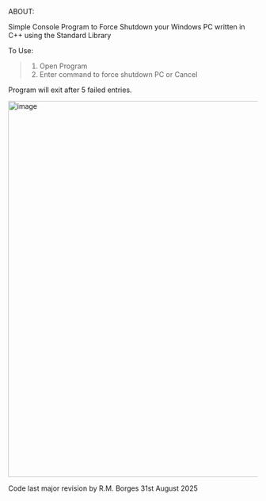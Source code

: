 ABOUT:

Simple Console Program to Force Shutdown your Windows PC written in C++ using the Standard Library

To Use:

>1) Open Program  
>2) Enter command to force shutdown PC or Cancel

Program will exit after 5 failed entries.

<img width="1488" height="758" alt="image" src="https://github.com/user-attachments/assets/cadbd245-1586-4ce9-ad0d-7efab277cbd5" />


Code last major revision by R.M. Borges 31st August 2025
